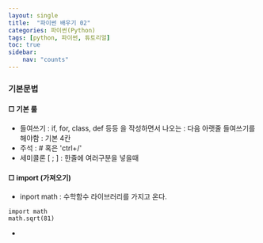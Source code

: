 ```yaml
---
layout: single
title:  "파이썬 배우기 02"
categories: 파이썬(Python)
tags: [python, 파이썬, 튜토리얼]
toc: true
sidebar:
    nav: "counts"
---
```


### 기본문법

#### □ 기본 룰

- 들여쓰기 : if, for, class, def 등등 을 작성하면서 나오는 : 다음 아랫줄 들여쓰기를 해야함
  : 기본 4칸
- 주석 : # 혹은 'ctrl+/'
- 세미콜론 [ ; ] : 한줄에 여러구분을 넣을때

#### □ import (가져오기)
- inport math : 수학함수 라이브러리를 가지고 온다.
```
import math
math.sqrt(81)
```
- 
